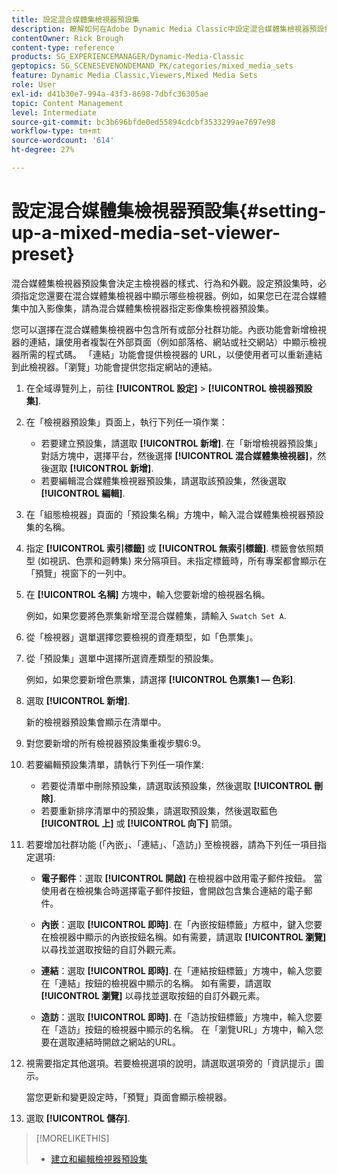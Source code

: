 ```yaml
---
title: 設定混合媒體集檢視器預設集
description: 瞭解如何在Adobe Dynamic Media Classic中設定混合媒體集檢視器預設集。
contentOwner: Rick Brough
content-type: reference
products: SG_EXPERIENCEMANAGER/Dynamic-Media-Classic
geptopics: SG_SCENESEVENONDEMAND_PK/categories/mixed_media_sets
feature: Dynamic Media Classic,Viewers,Mixed Media Sets
role: User
exl-id: d41b30e7-994a-43f3-8698-7dbfc36305ae
topic: Content Management
level: Intermediate
source-git-commit: bc3b696bfde0ed55894cdcbf3533299ae7697e98
workflow-type: tm+mt
source-wordcount: '614'
ht-degree: 27%

---
```


# 設定混合媒體集檢視器預設集{#setting-up-a-mixed-media-set-viewer-preset}

混合媒體集檢視器預設集會決定主檢視器的樣式、行為和外觀。設定預設集時，必須指定您還要在混合媒體集檢視器中顯示哪些檢視器。例如，如果您已在混合媒體集中加入影像集，請為混合媒體集檢視器指定影像集檢視器預設集。

您可以選擇在混合媒體集檢視器中包含所有或部分社群功能。內嵌功能會新增檢視器的連結，讓使用者複製在外部頁面（例如部落格、網站或社交網站）中顯示檢視器所需的程式碼。 「連結」功能會提供檢視器的 URL，以便使用者可以重新連結到此檢視器。「瀏覽」功能會提供您指定網站的連結。

1. 在全域導覽列上，前往 **[!UICONTROL 設定]** > **[!UICONTROL 檢視器預設集]**.
1. 在「檢視器預設集」頁面上，執行下列任一項作業：

   * 若要建立預設集，請選取 **[!UICONTROL 新增]**. 在「新增檢視器預設集」對話方塊中，選擇平台，然後選擇 **[!UICONTROL 混合媒體集檢視器]**，然後選取 **[!UICONTROL 新增]**.
   * 若要編輯混合媒體集檢視器預設集，請選取該預設集，然後選取 **[!UICONTROL 編輯]**.

1. 在「組態檢視器」頁面的「預設集名稱」方塊中，輸入混合媒體集檢視器預設集的名稱。
1. 指定 **[!UICONTROL 索引標籤]** 或 **[!UICONTROL 無索引標籤]**. 標籤會依照類型 (如視訊、色票和迴轉集) 來分隔項目。未指定標籤時，所有專案都會顯示在「預覽」視窗下的一列中。
1. 在 **[!UICONTROL 名稱]** 方塊中，輸入您要新增的檢視器名稱。

   例如，如果您要將色票集新增至混合媒體集，請輸入 `Swatch Set A`.

1. 從「檢視器」選單選擇您要檢視的資產類型，如「色票集」。
1. 從「預設集」選單中選擇所選資產類型的預設集。

   例如，如果您要新增色票集，請選擇 **[!UICONTROL 色票集1 — 色彩]**.

1. 選取 **[!UICONTROL 新增]**.

   新的檢視器預設集會顯示在清單中。

1. 對您要新增的所有檢視器預設集重複步驟6:9。
1. 若要編輯預設集清單，請執行下列任一項作業:

   * 若要從清單中刪除預設集，請選取該預設集，然後選取 **[!UICONTROL 刪除]**.
   * 若要重新排序清單中的預設集，請選取預設集，然後選取藍色 **[!UICONTROL 上]** 或 **[!UICONTROL 向下]** 箭頭。

1. 若要增加社群功能 (「內嵌」、「連結」、「造訪」) 至檢視器，請為下列任一項目指定選項:

   * **電子郵件**：選取 **[!UICONTROL 開啟]** 在檢視器中啟用電子郵件按鈕。 當使用者在檢視集合時選擇電子郵件按鈕，會開啟包含集合連結的電子郵件。

   * **內嵌**：選取 **[!UICONTROL 即時]**. 在「內嵌按鈕標籤」方框中，鍵入您要在檢視器中顯示的內嵌按鈕名稱。如有需要，請選取 **[!UICONTROL 瀏覽]** 以尋找並選取按鈕的自訂外觀元素。

   * **連結**：選取 **[!UICONTROL 即時]**. 在「連結按鈕標籤」方塊中，輸入您要在「連結」按鈕的檢視器中顯示的名稱。 如有需要，請選取 **[!UICONTROL 瀏覽]** 以尋找並選取按鈕的自訂外觀元素。

   * **造訪**：選取 **[!UICONTROL 即時]**. 在「造訪按鈕標籤」方塊中，輸入您要在「造訪」按鈕的檢視器中顯示的名稱。 在「瀏覽URL」方塊中，輸入您要在選取連結時開啟之網站的URL。

1. 視需要指定其他選項。若要檢視選項的說明，請選取選項旁的「資訊提示」圖示。

   當您更新和變更設定時，「預覽」頁面會顯示檢視器。

1. 選取 **[!UICONTROL 儲存]**.

>[!MORELIKETHIS]
>
>* [建立和編輯檢視器預設集](application-setup.md#adding_and_editing_viewer_presets)
